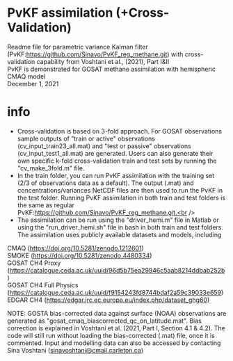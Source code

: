 # PvKF assimilation (+Cross-Validation)
Readme file for parametric variance Kalman filter (PvKF:https://github.com/Sinavo/PvKF_reg_methane.git) with cross-validation capability from Voshtani et al., (2021), Part I&II <br /> 
PvKF is demonstrated for GOSAT methane assimilation with hemispheric CMAQ model <br />
December 1, 2021 <br />

# info

- Cross-validation is based on 3-fold approach. For GOSAT observations sample outputs of "train or active" observations (cv_input_train23_all.mat) and "test or passive" observations (cv_input_test1_all.mat) are generated. Users can also generate their own specific k-fold cross-validation train and test sets by running the "cv_make_3fold.m" file. <br />
- In the train folder, you can run PvKF assimilation with the training set (2/3 of observations data as a default). The output (.mat) and concentrations/variances NetCDF files are then used to run the PvKF in the test folder. Running PvKF assimilation in both train and test folders is the same as regular PvKF:https://github.com/Sinavo/PvKF_reg_methane.git.<br /> 
- The assimilation can be run using the "driver_hemi.m" file in Matlab or using the "run_driver_hemi.sh" file in bash in both train and test folders.<br /> 
The assimilation uses publicly available datasets and models, including <br />

CMAQ (https://doi.org/10.5281/zenodo.1212601)<br />
SMOKE (https://doi.org/10.5281/zenodo.4480334)<br />
GOSAT CH4 Proxy (https://catalogue.ceda.ac.uk/uuid/96d5b75ea29946c5aab8214ddbab252b)<br />
GOSAT CH4 Full Physics (https://catalogue.ceda.ac.uk/uuid/f9154243fd8744bdaf2a59c39033e659)<br />
EDGAR CH4 (https://edgar.jrc.ec.europa.eu/index.php/dataset_ghg60)

NOTE: GOSTA bias-corrected data against surface (NOAA) observations are generated as "gosat_cmaq_biascorrected_qc_on_latitude.mat". Bias correction is explained in Voshtani et al. (2021, Part I, Section 4.1 & 4.2). The code will still run without loading the bias-corrected (.mat) file, once it is commented. Input and modelling data can also be accessed by contacting Sina Voshtani (sinavoshtani@cmail.carleton.ca)




